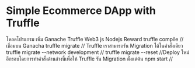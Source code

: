 # Simple Ecommerce DApp with Truffle

 โหลดโปรแกรม เพิ่ม Ganache Truffle Web3 js Nodejs
Reward
truffle compile //เชื่อมบน Ganacha
truffle migrate // Truffle เราสามารถรัน Migration ได้ในคำสั่งเดียว
truffle migrate --network development  //
truffle migrate --reset //Deploy ใหม่อีกรอบโดยการทำคำสั่งด้านล่างนี้เพื่อให้ Truffle รัน Migration ตั้งแต่ต้น
npm start //
